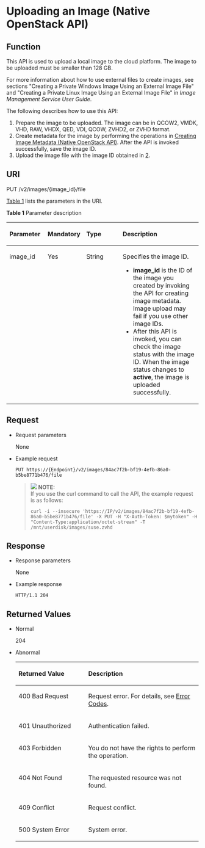 # Uploading an Image \(Native OpenStack API\)<a name="EN-US_TOPIC_0031615566"></a>

## Function<a name="section11046056154747"></a>

This API is used to upload a local image to the cloud platform. The image to be uploaded must be smaller than 128 GB.

For more information about how to use external files to create images, see sections "Creating a Private Windows Image Using an External Image File" and "Creating a Private Linux Image Using an External Image File" in  _Image Management Service User Guide_.

The following describes how to use this API:

1.  Prepare the image to be uploaded. The image can be in QCOW2, VMDK, VHD, RAW, VHDX, QED, VDI, QCOW, ZVHD2, or ZVHD format.
2.  <a name="li57474254155728"></a>Create metadata for the image by performing the operations in  [Creating Image Metadata \(Native OpenStack API\)](creating-image-metadata-(native-openstack-api).md). After the API is invoked successfully, save the image ID.
3.  Upload the image file with the image ID obtained in  [2](#li57474254155728).

## URI<a name="section66620681154747"></a>

PUT /v2/images/\{image\_id\}/file

[Table 1](#table23910047154747)  lists the parameters in the URI.

**Table  1**  Parameter description

<a name="table23910047154747"></a>
<table><thead align="left"><tr id="row24965460154747"><th class="cellrowborder" valign="top" width="19.919999999999998%" id="mcps1.2.5.1.1"><p id="p8936346154747"><a name="p8936346154747"></a><a name="p8936346154747"></a>Parameter</p>
</th>
<th class="cellrowborder" valign="top" width="19.919999999999998%" id="mcps1.2.5.1.2"><p id="p4072498116916"><a name="p4072498116916"></a><a name="p4072498116916"></a>Mandatory</p>
</th>
<th class="cellrowborder" valign="top" width="18.98%" id="mcps1.2.5.1.3"><p id="p52755425154747"><a name="p52755425154747"></a><a name="p52755425154747"></a><strong id="b5086748204848"><a name="b5086748204848"></a><a name="b5086748204848"></a>Type</strong></p>
</th>
<th class="cellrowborder" valign="top" width="41.18%" id="mcps1.2.5.1.4"><p id="p57477321154747"><a name="p57477321154747"></a><a name="p57477321154747"></a>Description</p>
</th>
</tr>
</thead>
<tbody><tr id="row25151394154747"><td class="cellrowborder" valign="top" width="19.919999999999998%" headers="mcps1.2.5.1.1 "><p id="p23996995154747"><a name="p23996995154747"></a><a name="p23996995154747"></a>image_id</p>
</td>
<td class="cellrowborder" valign="top" width="19.919999999999998%" headers="mcps1.2.5.1.2 "><p id="p1038913616916"><a name="p1038913616916"></a><a name="p1038913616916"></a>Yes</p>
</td>
<td class="cellrowborder" valign="top" width="18.98%" headers="mcps1.2.5.1.3 "><p id="p64708437154747"><a name="p64708437154747"></a><a name="p64708437154747"></a>String</p>
</td>
<td class="cellrowborder" valign="top" width="41.18%" headers="mcps1.2.5.1.4 "><p id="p54354750154747"><a name="p54354750154747"></a><a name="p54354750154747"></a>Specifies the image ID.</p>
<a name="ul2091361694"></a><a name="ul2091361694"></a><ul id="ul2091361694"><li><strong id="b842352706151612"><a name="b842352706151612"></a><a name="b842352706151612"></a>image_id</strong> is the ID of the image you created by invoking the API for creating image metadata. Image upload may fail if you use other image IDs.</li><li>After this API is invoked, you can check the image status with the image ID. When the image status changes to <strong id="b842352706152426"><a name="b842352706152426"></a><a name="b842352706152426"></a>active</strong>, the image is uploaded successfully.</li></ul>
</td>
</tr>
</tbody>
</table>

## Request<a name="section29704853154747"></a>

-   Request parameters

    None

-   Example request

    ```
    PUT https://{Endpoint}/v2/images/84ac7f2b-bf19-4efb-86a0-b5be8771b476/file
    ```

    >![](/images/icon-note.gif) **NOTE:**   
    >If you use the curl command to call the API, the example request is as follows:  
    >```  
    >curl -i --insecure 'https://IP/v2/images/84ac7f2b-bf19-4efb-86a0-b5be8771b476/file' -X PUT -H "X-Auth-Token: $mytoken" -H "Content-Type:application/octet-stream" -T /mnt/userdisk/images/suse.zvhd  
    >```  


## Response<a name="section42338041154747"></a>

-   Response parameters

    None

-   Example response

    ```
    HTTP/1.1 204
    ```


## Returned Values<a name="section61463701154747"></a>

-   Normal

    204

-   Abnormal

    <a name="table61689654164325"></a>
    <table><thead align="left"><tr id="row43263384164325"><th class="cellrowborder" valign="top" width="38.080000000000005%" id="mcps1.1.3.1.1"><p id="p14673233164325"><a name="p14673233164325"></a><a name="p14673233164325"></a><strong id="b52350906161544"><a name="b52350906161544"></a><a name="b52350906161544"></a>Returned Value</strong></p>
    </th>
    <th class="cellrowborder" valign="top" width="61.919999999999995%" id="mcps1.1.3.1.2"><p id="p47681194164325"><a name="p47681194164325"></a><a name="p47681194164325"></a><strong id="b53324949161548"><a name="b53324949161548"></a><a name="b53324949161548"></a>Description</strong></p>
    </th>
    </tr>
    </thead>
    <tbody><tr id="row36971467164325"><td class="cellrowborder" valign="top" width="38.080000000000005%" headers="mcps1.1.3.1.1 "><p id="p41898845164325"><a name="p41898845164325"></a><a name="p41898845164325"></a>400 Bad Request</p>
    </td>
    <td class="cellrowborder" valign="top" width="61.919999999999995%" headers="mcps1.1.3.1.2 "><p id="p38363271164325"><a name="p38363271164325"></a><a name="p38363271164325"></a>Request error. For details, see <a href="error-codes.md">Error Codes</a>.</p>
    </td>
    </tr>
    <tr id="row20417266164325"><td class="cellrowborder" valign="top" width="38.080000000000005%" headers="mcps1.1.3.1.1 "><p id="p43185862164325"><a name="p43185862164325"></a><a name="p43185862164325"></a>401 Unauthorized</p>
    </td>
    <td class="cellrowborder" valign="top" width="61.919999999999995%" headers="mcps1.1.3.1.2 "><p id="p8393897164325"><a name="p8393897164325"></a><a name="p8393897164325"></a>Authentication failed.</p>
    </td>
    </tr>
    <tr id="row8436217164325"><td class="cellrowborder" valign="top" width="38.080000000000005%" headers="mcps1.1.3.1.1 "><p id="p12244985164325"><a name="p12244985164325"></a><a name="p12244985164325"></a>403 Forbidden</p>
    </td>
    <td class="cellrowborder" valign="top" width="61.919999999999995%" headers="mcps1.1.3.1.2 "><p id="p52319709164325"><a name="p52319709164325"></a><a name="p52319709164325"></a>You do not have the rights to perform the operation.</p>
    </td>
    </tr>
    <tr id="row1115336164325"><td class="cellrowborder" valign="top" width="38.080000000000005%" headers="mcps1.1.3.1.1 "><p id="p23233406164325"><a name="p23233406164325"></a><a name="p23233406164325"></a>404 Not Found</p>
    </td>
    <td class="cellrowborder" valign="top" width="61.919999999999995%" headers="mcps1.1.3.1.2 "><p id="p2857740164325"><a name="p2857740164325"></a><a name="p2857740164325"></a>The requested resource was not found.</p>
    </td>
    </tr>
    <tr id="row33911260174644"><td class="cellrowborder" valign="top" width="38.080000000000005%" headers="mcps1.1.3.1.1 "><p id="p33585825174654"><a name="p33585825174654"></a><a name="p33585825174654"></a>409 Conflict</p>
    </td>
    <td class="cellrowborder" valign="top" width="61.919999999999995%" headers="mcps1.1.3.1.2 "><p id="p36097324174654"><a name="p36097324174654"></a><a name="p36097324174654"></a>Request conflict.</p>
    </td>
    </tr>
    <tr id="row60371567174640"><td class="cellrowborder" valign="top" width="38.080000000000005%" headers="mcps1.1.3.1.1 "><p id="p8274976174654"><a name="p8274976174654"></a><a name="p8274976174654"></a>500 System Error</p>
    </td>
    <td class="cellrowborder" valign="top" width="61.919999999999995%" headers="mcps1.1.3.1.2 "><p id="p66293315174654"><a name="p66293315174654"></a><a name="p66293315174654"></a>System error.</p>
    </td>
    </tr>
    </tbody>
    </table>


